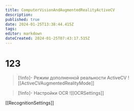```yaml
---
title: ComputerVisionAndAugmentedRealityActiveCV
description: 
published: true
date: 2024-01-25T13:38:44.415Z
tags: 
editor: markdown
dateCreated: 2024-01-25T07:43:17.515Z
---
```


# 123


>[!info]- Режим дополненной реальности ActiveCV
> ![[ActiveCVAugmentedRealityMode]]

>[!info]- Настройки OCR
> ![[OCRSettings]]

[[RecognitionSettings]]